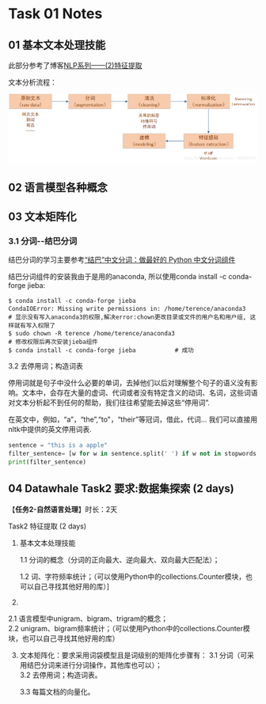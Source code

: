 # Task 01 Notes
## 01 基本文本处理技能  

此部分参考了博客[NLP系列——(2)特征提取](https://blog.csdn.net/weixin_40593658/article/details/90181471)

文本分析流程：

![文本分析流程](./pictures/文本分析流程.png)



## 02 语言模型各种概念

## 03 文本矩阵化

### 3.1 分词--结巴分词

结巴分词的学习主要参考[“结巴”中文分词：做最好的 Python 中文分词组件](https://github.com/fxsjy/jieba)

结巴分词组件的安装我由于是用的anaconda, 所以使用conda install -c conda-forge jieba:

```
$ conda install -c conda-forge jieba
CondaIOError: Missing write permissions in: /home/terence/anaconda3
# 显示没有写入anaconda3的权限,解决error:chown更改目录或文件的用户名和用户组, 这样就有写入权限了
$ sudo chown -R terence /home/terence/anaconda3
# 修改权限后再次安装jieba组件
$ conda install -c conda-forge jieba           # 成功
```

3.2 去停用词；构造词表

停用词就是句子中没什么必要的单词，去掉他们以后对理解整个句子的语义没有影响。文本中，会存在大量的虚词、代词或者没有特定含义的动词、名词，这些词语对文本分析起不到任何的帮助，我们往往希望能去掉这些“停用词”.

在英文中，例如，“a”，“the”,“to"，“their”等冠词，借此，代词… 我们可以直接用nltk中提供的英文停用词表.

```py
sentence = "this is a apple"
filter_sentence= [w for w in sentence.split(' ') if w not in stopwords.words('english')]
print(filter_sentence)
```





## 04 Datawhale Task2 要求:数据集探索 (2 days)

【**任务2-自然语言处理**】时长：2天

Task2 特征提取 (2 days)

1. 基本文本处理技能  

   1.1 分词的概念（分词的正向最大、逆向最大、双向最大匹配法）； 

   1.2 词、字符频率统计；（可以使用Python中的collections.Counter模块，也可以自己寻找其他好用的库）]

2. 

   2.1 语言模型中unigram、bigram、trigram的概念；  
   2.2 unigram、bigram频率统计；（可以使用Python中的collections.Counter模块，也可以自己寻找其他好用的库）
   
3. 文本矩阵化：要求采用词袋模型且是词级别的矩阵化步骤有： 
   3.1 分词（可采用结巴分词来进行分词操作，其他库也可以）；  
   3.2 去停用词；构造词表。   
   
   3.3 每篇文档的向量化。